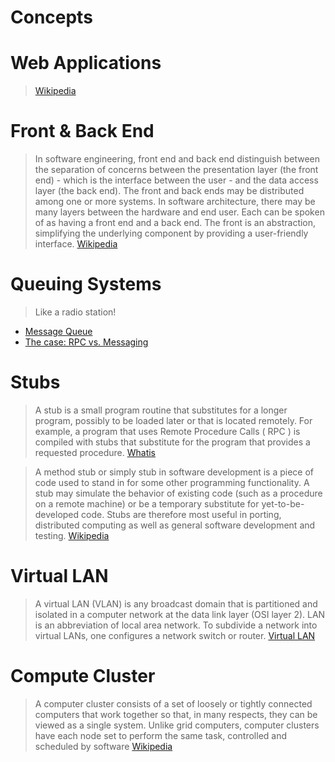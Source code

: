 # Concepts

# Web Applications

>  [Wikipedia](https://en.wikipedia.org/wiki/Web_application)

# Front & Back End

> In software engineering, front end and back end distinguish between the separation of concerns between the presentation layer (the front end) - which is the interface between the user - and the data access layer (the back end). The front and back ends may be distributed among one or more systems. In software architecture, there may be many layers between the hardware and end user. Each can be spoken of as having a front end and a back end. The front is an abstraction, simplifying the underlying component by providing a user-friendly interface. [Wikipedia](https://en.wikipedia.org/wiki/Front_and_back_ends)

# Queuing Systems

> Like a radio station!

- [Message Queue](https://en.wikipedia.org/wiki/Message_queue)
- [The case: RPC vs. Messaging](https://sbdevel.wordpress.com/2009/12/17/the-case-rpc-vs-messaging/)

# Stubs

> A stub is a small program routine that substitutes for a longer program, possibly to be loaded later or that is located remotely. For example, a program that uses Remote Procedure Calls ( RPC ) is compiled with stubs that substitute for the program that provides a requested procedure. [Whatis](http://whatis.techtarget.com/definition/stub)

 
> A method stub or simply stub in software development is a piece of code used to stand in for some other programming functionality. A stub may simulate the behavior of existing code (such as a procedure on a remote machine) or be a temporary substitute for yet-to-be-developed code. Stubs are therefore most useful in porting, distributed computing as well as general software development and testing.  [Wikipedia](https://en.wikipedia.org/wiki/Method_stub)

# Virtual LAN

> A virtual LAN (VLAN) is any broadcast domain that is partitioned and isolated in a computer network at the data link layer (OSI layer 2). LAN is an abbreviation of local area network. To subdivide a network into virtual LANs, one configures a network switch or router. [Virtual LAN](https://en.wikipedia.org/wiki/Virtual_LAN)

# Compute Cluster

> A computer cluster consists of a set of loosely or tightly connected computers that work together so that, in many respects, they can be viewed as a single system. Unlike grid computers, computer clusters have each node set to perform the same task, controlled and scheduled by software [Wikipedia](https://en.wikipedia.org/wiki/Computer_cluster)
